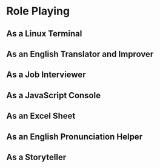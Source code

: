 # Role Playing

## As a Linux Terminal


## As an English Translator and Improver


## As a Job Interviewer


## As a JavaScript Console


## As an Excel Sheet



## As an English Pronunciation Helper


## As a Storyteller
